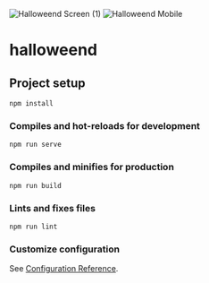 
![Halloweend Screen (1)](https://github.com/muhsansattar/Halloweend/assets/90345731/9ad32721-446a-4eb1-b793-70b5741d00b2)
![Halloweend Mobile](https://github.com/muhsansattar/Halloweend/assets/90345731/78c9e21f-0642-45f5-b33e-32753b439df2)


# halloweend

## Project setup
```
npm install
```

### Compiles and hot-reloads for development
```
npm run serve
```

### Compiles and minifies for production
```
npm run build
```

### Lints and fixes files
```
npm run lint
```

### Customize configuration
See [Configuration Reference](https://cli.vuejs.org/config/).
